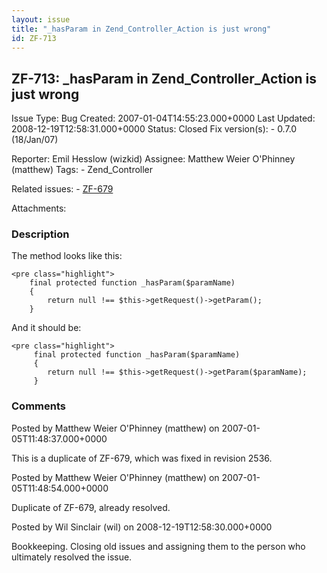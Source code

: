 ```yaml
---
layout: issue
title: "_hasParam in Zend_Controller_Action is just wrong"
id: ZF-713
---
```


ZF-713: \_hasParam in Zend\_Controller\_Action is just wrong
------------------------------------------------------------

 Issue Type: Bug Created: 2007-01-04T14:55:23.000+0000 Last Updated: 2008-12-19T12:58:31.000+0000 Status: Closed Fix version(s): - 0.7.0 (18/Jan/07)
 
 Reporter:  Emil Hesslow (wizkid)  Assignee:  Matthew Weier O'Phinney (matthew)  Tags: - Zend\_Controller
 
 Related issues: - [ZF-679](/issues/browse/ZF-679)
 
 Attachments: 
### Description

The method looks like this:

 
    <pre class="highlight">
        final protected function _hasParam($paramName)
        {
            return null !== $this->getRequest()->getParam();
        }


And it should be:

 
    <pre class="highlight">
         final protected function _hasParam($paramName)
         {
            return null !== $this->getRequest()->getParam($paramName);
         }


 

 

### Comments

Posted by Matthew Weier O'Phinney (matthew) on 2007-01-05T11:48:37.000+0000

This is a duplicate of ZF-679, which was fixed in revision 2536.

 

 

Posted by Matthew Weier O'Phinney (matthew) on 2007-01-05T11:48:54.000+0000

Duplicate of ZF-679, already resolved.

 

 

Posted by Wil Sinclair (wil) on 2008-12-19T12:58:30.000+0000

Bookkeeping. Closing old issues and assigning them to the person who ultimately resolved the issue.

 

 